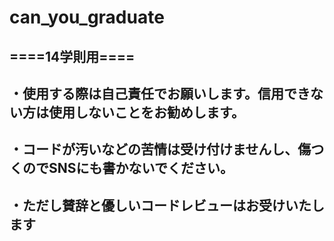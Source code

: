 # can_you_graduate
## ====14学則用====
## ・使用する際は自己責任でお願いします。信用できない方は使用しないことをお勧めします。
## ・コードが汚いなどの苦情は受け付けませんし、傷つくのでSNSにも書かないでください。
## ・ただし賛辞と優しいコードレビューはお受けいたします
